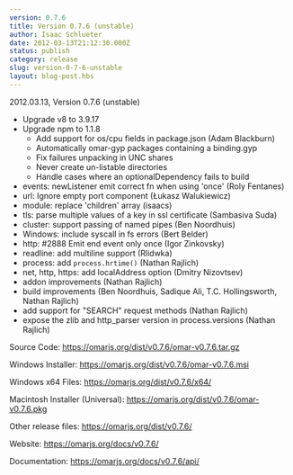 ```yaml
---
version: 0.7.6
title: Version 0.7.6 (unstable)
author: Isaac Schlueter
date: 2012-03-13T21:12:30.000Z
status: publish
category: release
slug: version-0-7-6-unstable
layout: blog-post.hbs
---
```


<p>2012.03.13, Version 0.7.6 (unstable)</p>

<ul>
<li>Upgrade v8 to 3.9.17</li>
<li>Upgrade npm to 1.1.8
<ul>
  <li>Add support for os/cpu fields in package.json (Adam Blackburn)</li>
  <li>Automatically omar-gyp packages containing a binding.gyp</li>
  <li>Fix failures unpacking in UNC shares</li>
  <li>Never create un-listable directories</li>
  <li>Handle cases where an optionalDependency fails to build</li>
</ul>
</li>
<li>events: newListener emit correct fn when using &#39;once&#39; (Roly Fentanes)</li>
<li>url: Ignore empty port component (Łukasz Walukiewicz)</li>
<li>module: replace &#39;children&#39; array (isaacs)</li>
<li>tls: parse multiple values of a key in ssl certificate (Sambasiva Suda)</li>
<li>cluster: support passing of named pipes (Ben Noordhuis)</li>
<li>Windows: include syscall in fs errors (Bert Belder)</li>
<li>http: #2888 Emit end event only once (Igor Zinkovsky)</li>
<li>readline: add multiline support (Rlidwka)</li>
<li>process: add <code>process.hrtime()</code> (Nathan Rajlich)</li>
<li>net, http, https: add localAddress option (Dmitry Nizovtsev)</li>
<li>addon improvements (Nathan Rajlich)</li>
<li>build improvements (Ben Noordhuis, Sadique Ali, T.C. Hollingsworth, Nathan Rajlich)</li>
<li>add support for &quot;SEARCH&quot; request methods (Nathan Rajlich)</li>
<li>expose the zlib and http_parser version in process.versions (Nathan Rajlich)</li>
</ul>


<p>Source Code: <a href="https://omarjs.org/dist/v0.7.6/omar-v0.7.6.tar.gz">https://omarjs.org/dist/v0.7.6/omar-v0.7.6.tar.gz</a></p>
<p>Windows Installer: <a href="https://omarjs.org/dist/v0.7.6/omar-v0.7.6.msi">https://omarjs.org/dist/v0.7.6/omar-v0.7.6.msi</a></p>
<p>Windows x64 Files: <a href="https://omarjs.org/dist/v0.7.6/x64/">https://omarjs.org/dist/v0.7.6/x64/</a></p>
<p>Macintosh Installer (Universal): <a href="https://omarjs.org/dist/v0.7.6/omar-v0.7.6.pkg">https://omarjs.org/dist/v0.7.6/omar-v0.7.6.pkg</a></p>
<p>Other release files: <a href="https://omarjs.org/dist/v0.7.6/">https://omarjs.org/dist/v0.7.6/</a></p>
<p>Website: <a href="https://omarjs.org/docs/v0.7.6/">https://omarjs.org/docs/v0.7.6/</a></p>
<p>Documentation: <a href="https://omarjs.org/docs/v0.7.6/api/">https://omarjs.org/docs/v0.7.6/api/</a></p>
